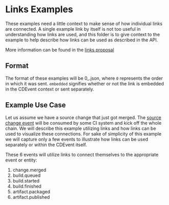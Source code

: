 # Links Examples

These examples need a little context to make sense of how individual links are
connected. A single example link by itself is not too useful in understanding
how links are used, and this folder is to give context to the example to help
describe how links can be used as described in the API.

More information can be found in the [links proposal](https://github.com/cdevents/spec/blob/main/links.md)

## Format

The format of these examples will be 0_<event>.json, where `0` represents the
order in which it was sent.  `embedded` signifies whether or not the link is
embedded in the CDEvent context or sent separately.

## Example Use Case

Let us assume we have a source change that just got merged. The [source change
event](https://github.com/cdevents/spec/blob/v0.3.0/source-code-version-control.md#change-merged)
will be consumed by some CI system and kick off the whole chain. We will
describe this example utilizing links and how links can be used to visualize
these connections. For sake of simplicity of this example we will capture only
a few events to illustrate how links can be used separately or within the
CDEvent itself.

These 6 events will utilize links to connect themselves to the appropriate
event or entity:

1. change.merged
2. build.queued
3. build.started
4. build.finished
5. artifact.packaged
6. artifact.published
